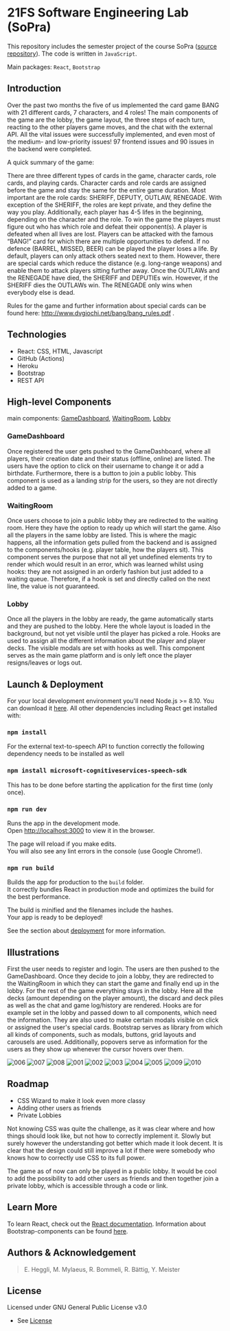 # 21FS Software Engineering Lab (SoPra)
This repository includes the semester project of the course SoPra ([source repository](https://github.com/sopra-fs21-group-22/client)). The code is written in `JavaScript`.

Main packages: `React`, `Bootstrap`

## Introduction
Over the past two months the five of us implemented the card game BANG with 21 different cards, 7 characters, and 4 roles! The main components of the game are the lobby, the game layout, the three steps of each turn, reacting to the other players game moves, and the chat with the external API. All the vital issues were successfully implemented, and even most of the medium- and low-priority issues! 97 frontend issues and 90 issues in the backend were completed.

A quick summary of the game:

There are three different types of cards in the game, character cards, role cards, and playing cards. Character cards and role cards are assigned before the game and stay the same for the entire game duration. Most important are the role cards: SHERIFF, DEPUTY, OUTLAW, RENEGADE. With exception of the SHERIFF, the roles are kept private, and they define the way you play. Additionally, each player has 4-5 lifes in the beginning, depending on the character and the role.
To win the game the players must figure out who has which role and defeat their opponent(s). A player is defeated when all lives are lost. Players can be attacked with the famous “BANG!” card for which there are multiple opportunities to defend. If no defence (BARREL, MISSED, BEER) can be played the player loses a life. By default, players can only attack others seated next to them. However, there are special cards which reduce the distance (e.g. long-range weapons) and enable them to attack players sitting further away. Once the OUTLAWs and the RENEGADE have died, the SHERIFF and DEPUTIEs win. However, if the SHERIFF dies the OUTLAWs win. The RENEGADE only wins when everybody else is dead.

Rules for the game and further information about special cards can be found here: http://www.dvgiochi.net/bang/bang_rules.pdf .

## Technologies
- React: CSS, HTML, Javascript
- GitHub (Actions)
- Heroku
- Bootstrap
- REST API

## High-level Components
main components: [GameDashboard](src/components/game/GameDashboard.js), [WaitingRoom](src/components/game/WaitingRoom.js), [Lobby](src/components/game/Lobby.js)

### GameDashboard
Once registered the user gets pushed to the GameDashboard, where all players, their creation date and their status (offline, online) are listed. The users have the option to click on their username to change it or add a birthdate. Furthermore, there is a button to join a public lobby. This component is used as a landing strip for the users, so they are not directly added to a game.

### WaitingRoom
Once users choose to join a public lobby they are redirected to the waiting room. Here they have the option to ready up which will start the game. Also all the players in the same lobby are listed. This is where the magic happens, all the information gets pulled from the backend and is assigned to the components/hooks (e.g. player table, how the players sit). This component serves the purpose that not all yet undefined elements try to render which would result in an error, which was learned whilst using hooks: they are not assigned in an orderly fashion but just added to a waiting queue. Therefore, if a hook is set and directly called on the next line, the value is not guaranteed.

### Lobby
Once all the players in the lobby are ready, the game automatically starts and they are pushed to the lobby. Here the whole layout is loaded in the background, but not yet visible until the player has picked a role. Hooks are used to assign all the different information about the player and player decks. The visible modals are set with hooks as well. This component serves as the main game platform and is only left once the player resigns/leaves or logs out.

## Launch & Deployment

For your local development environment you'll need Node.js >= 8.10. You can download it [here](https://nodejs.org). All other dependencies including React get installed with:

### `npm install`
For the external text-to-speech API to function correctly the following dependency needs to be installed as well
### `npm install microsoft-cognitiveservices-speech-sdk`

This has to be done before starting the application for the first time (only once).

### `npm run dev`

Runs the app in the development mode.<br>
Open [http://localhost:3000](http://localhost:3000) to view it in the browser.

The page will reload if you make edits.<br>
You will also see any lint errors in the console (use Google Chrome!).

### `npm run build`

Builds the app for production to the `build` folder.<br>
It correctly bundles React in production mode and optimizes the build for the best performance.

The build is minified and the filenames include the hashes.<br>
Your app is ready to be deployed!

See the section about [deployment](https://facebook.github.io/create-react-app/docs/deployment) for more information.

## Illustrations

First the user needs to register and login. The users are then pushed to the GameDashboard. Once they decide to join a lobby, they are redirected to the WaitingRoom in which they can start the game and finally end up in the lobby. For the rest of the game everything stays in the lobby. Here all the decks (amount depending on the player amount), the discard and deck piles as well as the chat and game log/history are rendered. Hooks are for example set in the lobby and passed down to all components, which need the information. They are also used to make certain modals visible on click or assigned the user's special cards. Bootstrap serves as library from which all kinds of components, such as modals, buttons, grid layouts and carousels are used. Additionally, popovers serve as information for the users as they show up whenever the cursor hovers over them.

![006](./assets/006.JPG)
![007](./assets/007.JPG)
![008](./assets/008.JPG)
![001](./assets/001.JPG)
![002](./assets/002.JPG)
![003](./assets/003.JPG)
![004](./assets/004.JPG)
![005](./assets/005.JPG)
![009](./assets/009.JPG)
![010](./assets/010.JPG)

## Roadmap
- CSS Wizard to make it look even more classy
- Adding other users as friends
- Private Lobbies

Not knowing CSS was quite the challenge, as it was clear where and how things should look like, but not how to correctly implement it. Slowly but surely however the understanding got better which made it look decent. It is clear that the design could still improve a lot if there were somebody who knows how to correctly use CSS to its full power.

The game as of now can only be played in a public lobby. It would be cool to add the possibility to add other users as friends and then together join a private lobby, which is accessible through a code or link.

## Learn More

To learn React, check out the [React documentation](https://reactjs.org/).
Information about Bootstrap-components can be found [here](https://react-bootstrap.netlify.app/).

## Authors & Acknowledgement
>E. Heggli, M. Mylaeus, R. Bommeli, R. Bättig, Y. Meister

## License

Licensed under GNU General Public License v3.0
- See [License](LICENSE)
